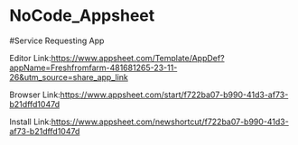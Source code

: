 # NoCode_Appsheet

#Service Requesting App

Editor Link:https://www.appsheet.com/Template/AppDef?appName=Freshfromfarm-481681265-23-11-26&utm_source=share_app_link

Browser Link:https://www.appsheet.com/start/f722ba07-b990-41d3-af73-b21dffd1047d

Install Link:https://www.appsheet.com/newshortcut/f722ba07-b990-41d3-af73-b21dffd1047d
